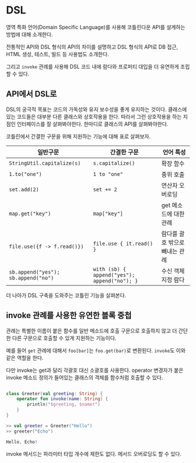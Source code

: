 # DSL

영역 특화 언어(Domain Specific Language)를 사용해 코틀린다운 API를 설계하는 방법에 대해 소개한다.

전통적인 API와 DSL 형식의 API의 차이를 설명하고 DSL 형식의 API로 DB 접근, HTML 생성, 테스트, 빌드 등 사용법도 소개한다.

그리고 `invoke` 관례를 사용해 DSL 코드 내에 람다와 프로퍼티 대입을 더 유연하게 조립할 수 있다.


## API에서 DSL로

DSL의 궁극적 목표는 코드의 가독성와 유지 보수성을 좋게 유지하는 것이다. 클래스에 있는 코드들은 대부분 다른 클래스와 상호작용을 한다. 따라서 그런 상호작용을 하는 지점인 인터페이스를 잘 살펴봐야한다. 한마디로 클래스의 API를 살펴봐야한다.

코틀린에서 간결한 구문을 위해 지원하는 기능에 대해 표로 살펴보자.

|일반구문|간결한 구문|언어 특성|
|--|--|--|
|```StringUtil.capitalize(s)```|```s.capitalize()```|확장 함수|
|```1.to("one")```|```1 to "one"```|중위 호출|
|```set.add(2)```|```set += 2```|연산자 오버로딩|
|```map.get("key")```|```map["key"]```|get 메소드에 대한 관례|
|```file.use({f -> f.read()})```|```file.use { it.read() }```|람다를 괄호 밖으로 빼내는 관례|
|```sb.append("yes"); sb.append("no")```|```with (sb) { append("yes"); append("no"); }```|수신 객체 지정 람다|

더 나아가 DSL 구축을 도와주는 코틀린 기능을 살펴본다.

## invoke 관례를 사용한 유연한 블록 중첩

관례는 특별한 이름이 붙은 함수를 일반 메소드에 호출 구문으로 호출하지 않고 더 간단한 다른 구문으로 호출할 수 있게 지원하는 기능이다.

예를 들어 `get` 관례에 대해서 `foo[bar]`는 `foo.get(bar)`로 변환된다. `invoke`도 이와 같은 역할을 한다.

다만 invoke는 get과 달리 각괄호 대신 소괄호를 사용한다. operator 변경자가 붙은 invoke 메소드 정의가 들어있는 클래스의 객체를 함수처럼 호출할 수 있다.

```kotlin

class Greeter(val greeting: String) {
    operator fun invoke(name: String) {
        println("$greeting, $name!")
    }
}

>> val greeter = Greeter("Hello")
>> greeter("Echo")

Hello, Echo!
```

invoke 메서드는 파라미터 타입 개수에 제한도 없다. 메서드 오버로딩도 할 수 있다.

